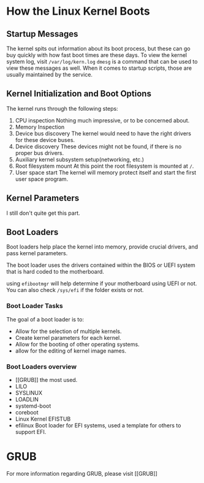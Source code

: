 # How the Linux Kernel Boots

## Startup Messages
The kernel spits out information about its boot process, but these can go buy quickly with how fast boot times are these days.
To view the kernel system log, visit `/var/log/kern.log`
`dmesg` is a command that can be used to view these messages as well.
When it comes to startup scripts, those are usually maintained by the service.

 ## Kernel Initialization and Boot Options
 The kernel runs through the following steps:
 1. CPU inspection
	 Nothing much impressive, or to be concerned about.
 2. Memory Inspection
 3. Device bus discovery
 	The kernel would need to have the right drivers for these device buses.
 1. Device discovery
 	These devices might not be found, if there is no proper bus drivers.
 1. Auxiliary kernel subsystem setup(networking, etc.)
 2. Root filesystem mount
 	At this point the root filesystem is mounted at `/`.
 1. User space start
 	The kernel will memory protect itself and start the first user space program.
 
 
 ## Kernel Parameters
 
I still don't quite get this part.

## Boot Loaders
Boot loaders help place the kernel into memory, provide crucial drivers, and pass kernel parameters. 

The boot loader uses the drivers contained within the BIOS or UEFI system that is hard coded to the motherboard.

using `efibootmgr` will help determine if your motherboard using UEFI or not.
You can also check `/sys/efi` if the folder exists or not.

### Boot Loader Tasks

The goal of a boot loader is to:
+ Allow for the selection of multiple kernels.
+ Create kernel parameters for each kernel.
+ Allow for the booting of other operating systems.
+ allow for the editing of kernel image names.

### Boot Loaders overview
+ [[GRUB]] the most used.
+ LILO
+ SYSLINUX
+ LOADLIN
+ systemd-boot
+ coreboot
+ Linux Kernel EFISTUB
+ efilinux
	Boot loader for EFI systems, used a template for others to support EFI.
	
# GRUB
For more information regarding GRUB, please visit [[GRUB]]